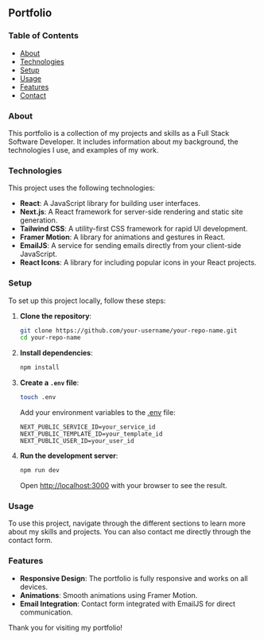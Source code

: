## Portfolio
### Table of Contents
- [About](#about)
- [Technologies](#technologies)
- [Setup](#setup)
- [Usage](#usage)
- [Features](#features)
- [Contact](#contact)

### About
This portfolio is a collection of my projects and skills as a Full Stack Software Developer. It includes information about my background, the technologies I use, and examples of my work.

### Technologies
This project uses the following technologies:
- **React**: A JavaScript library for building user interfaces.
- **Next.js**: A React framework for server-side rendering and static site generation.
- **Tailwind CSS**: A utility-first CSS framework for rapid UI development.
- **Framer Motion**: A library for animations and gestures in React.
- **EmailJS**: A service for sending emails directly from your client-side JavaScript.
- **React Icons**: A library for including popular icons in your React projects.

### Setup
To set up this project locally, follow these steps:

1. **Clone the repository**:
    ```sh
    git clone https://github.com/your-username/your-repo-name.git
    cd your-repo-name
    ```

2. **Install dependencies**:
    ```sh
    npm install
    ```

3. **Create a `.env` file**:
    ```sh
    touch .env
    ```

    Add your environment variables to the [.env](http://_vscodecontentref_/1) file:
    ```env
    NEXT_PUBLIC_SERVICE_ID=your_service_id
    NEXT_PUBLIC_TEMPLATE_ID=your_template_id
    NEXT_PUBLIC_USER_ID=your_user_id
    ```

4. **Run the development server**:
    ```sh
    npm run dev
    ```

    Open [http://localhost:3000](http://localhost:3000) with your browser to see the result.

### Usage
To use this project, navigate through the different sections to learn more about my skills and projects. You can also contact me directly through the contact form.

### Features
- **Responsive Design**: The portfolio is fully responsive and works on all devices.
- **Animations**: Smooth animations using Framer Motion.
- **Email Integration**: Contact form integrated with EmailJS for direct communication.

Thank you for visiting my portfolio!